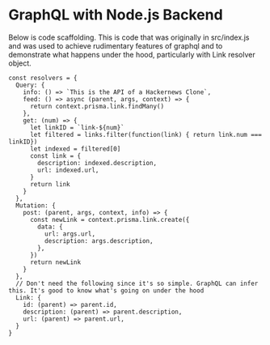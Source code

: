# GraphQL with Node.js Backend

Below is code scaffolding. This is code that was originally in src/index.js and was used to achieve rudimentary features of graphql and to demonstrate what happens under the hood, particularly with Link resolver object.
```
const resolvers = {
  Query: {
    info: () => `This is the API of a Hackernews Clone`,
    feed: () => async (parent, args, context) => {
      return context.prisma.link.findMany()
    },
    get: (num) => { 
      let linkID = `link-${num}`
      let filtered = links.filter(function(link) { return link.num === linkID})
      let indexed = filtered[0]
      const link = {
        description: indexed.description,
        url: indexed.url,
      }
      return link
    }
  },
  Mutation: {
    post: (parent, args, context, info) => {
      const newLink = context.prisma.link.create({
        data: {
          url: args.url,
          description: args.description,
        },
      })
      return newLink
    }
  },
  // Don't need the following since it's so simple. GraphQL can infer this. It's good to know what's going on under the hood
  Link: {
    id: (parent) => parent.id,
    description: (parent) => parent.description,
    url: (parent) => parent.url,
  }
}
```